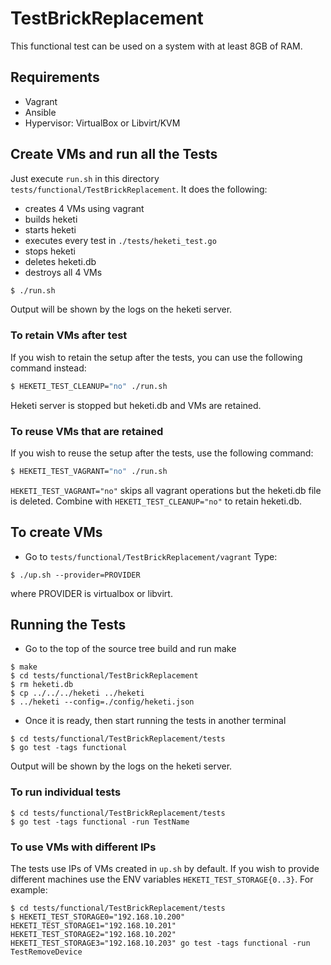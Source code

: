 # TestBrickReplacement
This functional test can be used on a system with at least 8GB of RAM.

## Requirements

* Vagrant
* Ansible
* Hypervisor: VirtualBox or Libvirt/KVM

## Create VMs and run all the Tests

 Just execute `run.sh` in this directory `tests/functional/TestBrickReplacement`. It does the following:
* creates 4 VMs using vagrant
* builds heketi
* starts heketi
* executes every test in `./tests/heketi_test.go`
* stops heketi
* deletes heketi.db
* destroys all 4 VMs

```bash
$ ./run.sh
```

Output will be shown by the logs on the heketi server.

### To retain VMs after test
If you wish to retain the setup after the tests, you can use the following command instead:

```bash
$ HEKETI_TEST_CLEANUP="no" ./run.sh
```

Heketi server is stopped but heketi.db and VMs are retained.

### To reuse VMs that are retained
If you wish to reuse the setup after the tests, use the following command:

```bash
$ HEKETI_TEST_VAGRANT="no" ./run.sh
```

`HEKETI_TEST_VAGRANT="no"` skips all vagrant operations but the heketi.db file is deleted. Combine with `HEKETI_TEST_CLEANUP="no"` to retain heketi.db.



## To create VMs

* Go to `tests/functional/TestBrickReplacement/vagrant`
Type:
```
$ ./up.sh --provider=PROVIDER
```
where PROVIDER is virtualbox or libvirt.

## Running the Tests

* Go to the top of the source tree build and run make

```
$ make
$ cd tests/functional/TestBrickReplacement
$ rm heketi.db
$ cp ../../../heketi ../heketi
$ ../heketi --config=./config/heketi.json

```

* Once it is ready, then start running the tests in another terminal

```
$ cd tests/functional/TestBrickReplacement/tests
$ go test -tags functional
```

Output will be shown by the logs on the heketi server.

### To run individual tests
```
$ cd tests/functional/TestBrickReplacement/tests
$ go test -tags functional -run TestName
```

### To use VMs with different IPs
The tests use IPs of VMs created in `up.sh` by default. If you wish to provide different machines use the ENV variables `HEKETI_TEST_STORAGE{0..3}`. For example:
```
$ cd tests/functional/TestBrickReplacement/tests
$ HEKETI_TEST_STORAGE0="192.168.10.200" HEKETI_TEST_STORAGE1="192.168.10.201" HEKETI_TEST_STORAGE2="192.168.10.202" HEKETI_TEST_STORAGE3="192.168.10.203" go test -tags functional -run TestRemoveDevice
```
